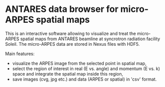 # ANTARES data browser for micro-ARPES spatial maps

This is an interactive software allowing to visualize and treat the micro-ARPES spatial maps from ANTARES beamline at syncrotron radiation facility Soleil.
The micro-ARPES data are stored in Nexus files with HDF5.

Main features:
- visualize the ARPES image from the selected point in spatial map,
- select the region of interest in real (E vs. angle) and momentum (E vs. k) space and integrate the spatial map inside this region,
- save images (cvg, jpg etc.) and data (ARPES or spatial) in 'csv' format. 
